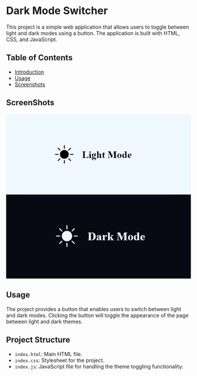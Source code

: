 # Dark Mode Switcher

This project is a simple web application that allows users to toggle between light and dark modes using a button. The application is built with HTML, CSS, and JavaScript.

## Table of Contents

- [Introduction](#dark-mode-switcher)
- [Usage](#usage)
- [Screenshots](#screen-shots)

## ScreenShots
![alt text](image.png)
![alt text](image-1.png)
## Usage

The project provides a button that enables users to switch between light and dark modes. Clicking the button will toggle the appearance of the page between light and dark themes.

## Project Structure

- `index.html`: Main HTML file.
- `index.css`: Stylesheet for the project.
- `index.js`: JavaScript file for handling the theme toggling functionality.


